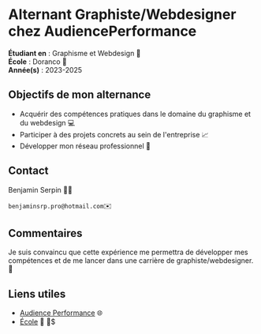 # Alternant Graphiste/Webdesigner chez AudiencePerformance

**Étudiant en** : Graphisme et Webdesign :art:  
**École** : Doranco :school:  
**Année(s)** : 2023-2025<br>

## Objectifs de mon alternance

* Acquérir des compétences pratiques dans le domaine du graphisme et du webdesign :computer:
* Participer à des projets concrets au sein de l'entreprise :chart_with_upwards_trend:
* Développer mon réseau professionnel :handshake:

## Contact

Benjamin Serpin :man_technologist:  

```benjaminsrp.pro@hotmail.com```:envelope:

## Commentaires

Je suis convaincu que cette expérience me permettra de développer mes compétences et de me lancer dans une carrière de graphiste/webdesigner. :rocket:

## Liens utiles

* [Audience Performance](https://audienceperf.fr) :globe_with_meridians:
* [École](https://www.doranco.fr) :school:
:wave:$